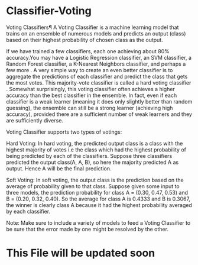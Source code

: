 # Classifier-Voting

Voting Classifiers¶
A Voting Classifier is a machine learning model that trains on an ensemble of numerous models and predicts an output (class) based on their highest probability of chosen class as the output.

If we have trained a few classifiers, each one achieving about 80% accuracy.You may have a Logistic Regression classifier, an SVM classifier, a Random Forest classifier, a K-Nearest Neighbors classifier, and perhaps a few more . A very simple way to create an even better classifier is to aggregate the predictions of each classifier and predict the class that gets the most votes. This majority-vote classifier is called a hard voting classifier . Somewhat surprisingly, this voting classifier often achieves a higher accuracy than the best classifier in the ensemble. In fact, even if each classifier is a weak learner (meaning it does only slightly better than random guessing), the ensemble can still be a strong learner (achieving high accuracy), provided there are a sufficient number of weak learners and they are sufficiently diverse.

Voting Classifier supports two types of votings:

Hard Voting: In hard voting, the predicted output class is a class with the highest majority of votes i.e the class which had the highest probability of being predicted by each of the classifiers. Suppose three classifiers predicted the output class(A, A, B), so here the majority predicted A as output. Hence A will be the final prediction.

Soft Voting: In soft voting, the output class is the prediction based on the average of probability given to that class. Suppose given some input to three models, the prediction probability for class A = (0.30, 0.47, 0.53) and B = (0.20, 0.32, 0.40). So the average for class A is 0.4333 and B is 0.3067, the winner is clearly class A because it had the highest probability averaged by each classifier.

Note: Make sure to include a variety of models to feed a Voting Classifier to be sure that the error made by one might be resolved by the other.


# This File will be updated soon
